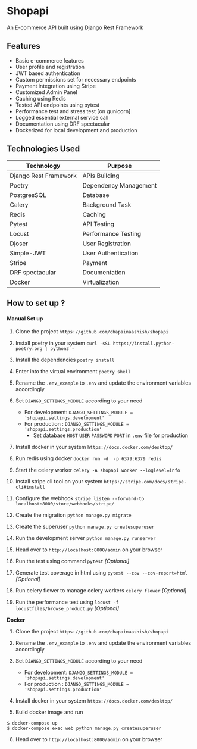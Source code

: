 # Shopapi

An E-commerce API built using Django Rest Framework

## Features

- Basic e-commerce features 
- User profile and registration
- JWT based authentication
- Custom permissions set for necessary endpoints
- Payment integration using Stripe
- Customized Admin Panel
- Caching using Redis
- Tested API endpoints using pytest
- Performance test and stress test [on gunicorn]
- Logged essential external service call
- Documentation using DRF spectacular
- Dockerized for local development and production



## Technologies Used

| Technology | Purpose 
| --------- | ----------- |  
Django Rest Framework | APIs Building
Poetry | Dependency Management
PostgresSQL | Database
Celery | Background Task 
Redis | Caching
Pytest | API Testing
Locust | Performance Testing
Djoser | User Registration
Simple-JWT | User Authentication
Stripe | Payment
DRF spectacular | Documentation
Docker | Virtualization


## How to set up ?

#### Manual Set up 


1. Clone the project `https://github.com/chapainaashish/shopapi`

2. Install poetry in your system `curl -sSL https://install.python-poetry.org | python3 -`

3. Install the dependencies  `poetry install`
   
4. Enter into the virtual environment `poetry shell`

5. Rename the `.env_example` to `.env` and update the environment variables accordingly

6. Set `DJANGO_SETTINGS_MODULE` according to your need
   - For development: `DJANGO_SETTINGS_MODULE = 'shopapi.settings.development'` 
   - For production : `DJANGO_SETTINGS_MODULE = 'shopapi.settings.production'` 
      - Set database `HOST` `USER` `PASSWORD` `PORT` in `.env` file for production

  

7. Install docker in your system `https://docs.docker.com/desktop/`

8. Run redis using docker `docker run -d  -p 6379:6379 redis` 

9. Start the celery worker `celery -A shopapi worker --loglevel=info`

10. Install stripe cli tool on your system `https://stripe.com/docs/stripe-cli#install`

11. Configure the webhook `stripe listen --forward-to localhost:8000/store/webhooks/stripe/`

12. Create the migration `python manage.py migrate` 

13. Create the superuser `python manage.py createsuperuser`

14. Run the development server `python manage.py runserver`

15. Head over to `http://localhost:8000/admin` on your browser
   
16. Run the test using command `pytest` *[Optional]*

17. Generate test coverage in html using `pytest --cov --cov-report=html` *[Optional]*

18. Run celery flower to manage celery workers `celery flower` *[Optional]*

19. Run the performance test using `locust -f locustfiles/browse_product.py` *[Optional]*


**Docker**

1. Clone the project `https://github.com/chapainaashish/shopapi`

2. Rename the `.env_example` to `.env` and update the environment variables accordingly

3. Set `DJANGO_SETTINGS_MODULE` according to your need
   - For development: `DJANGO_SETTINGS_MODULE = 'shopapi.settings.development'` 
   - For production : `DJANGO_SETTINGS_MODULE = 'shopapi.settings.production'` 
  
4. Install docker in your system `https://docs.docker.com/desktop/`

5. Build docker image and run
```
$ docker-compose up
$ docker-compose exec web python manage.py createsuperuser
```

6. Head over to `http://localhost:8000/admin` on your browser
